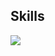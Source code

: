 ## Skills
<img src="https://img.shields.io/badge/c-A8B9CC?style=flat-square&logo=html5&logoColor=White"/>
